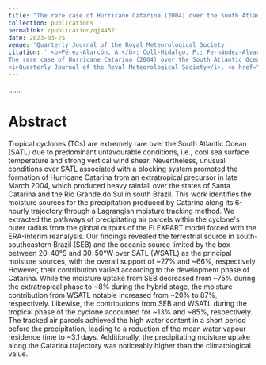 ```yaml
---
title: "The rare case of Hurricane Catarina (2004) over the South Atlantic Ocean: The origin of its precipitation through a Lagrangian approach"
collection: publications
permalink: /publication/qj4452
date: 2023-03-25
venue: 'Quarterly Journal of the Royal Meteorological Society'
citation: ' <b>Pérez-Alarcón, A.</b>; Coll-Hidalgo, P.; Fernández-Alvarez, J.C.; Trigo, R.M.;   Nieto, R.; Gimeno, L. (2023).
The rare case of Hurricane Catarina (2004) over the South Atlantic Ocean: The origin of its precipitation through a Lagrangian approach.
<i>Quarterly Journal of the Royal Meteorological Society</i>, <a href=" https://doi.org/10.1002/qj.4452" target="blank"> https://doi.org/10.1002/qj.4452</a>'
---
```


......  

# Abstract

Tropical cyclones (TCs) are extremely rare over the South Atlantic Ocean (SATL) due to predominant unfavourable conditions, i.e., cool sea surface 
temperature and strong vertical wind shear. Nevertheless, unusual conditions over SATL associated with a blocking system promoted the formation of 
Hurricane Catarina from an extratropical precursor in late March 2004, which produced heavy rainfall over the states of Santa Catarina and the 
Rio Grande do Sul in south Brazil. This work identifies the moisture sources for the precipitation produced by Catarina along its 6-hourly trajectory
through a Lagrangian moisture tracking method. We extracted the pathways of precipitating air parcels within the cyclone's outer radius from
the global outputs of the FLEXPART model forced with the ERA-Interim reanalysis. Our findings revealed the terrestrial source in south-southeastern 
Brazil (SEB) and the oceanic source limited by the box between 20-40°S and 30-50°W over SATL (WSATL) as the principal moisture sources, with
the overall support of ~27% and ~66%, respectively. However, their contribution varied according to the development phase of Catarina. While 
the moisture uptake from SEB decreased from ~75% during the extratropical phase to ~8% during the hybrid stage, the moisture contribution from 
WSATL notable increased from ~20% to 87%, respectively. Likewise, the contributions from SEB and WSATL during the tropical phase of the cyclone
accounted for ~13% and ~85%, respectively. The tracked air parcels achieved the high water content in a short period before the precipitation, 
leading to a reduction of the mean water vapour residence time to ~3.1 days. Additionally, the precipitating moisture uptake along the Catarina 
trajectory was noticeably higher than the climatological value.
